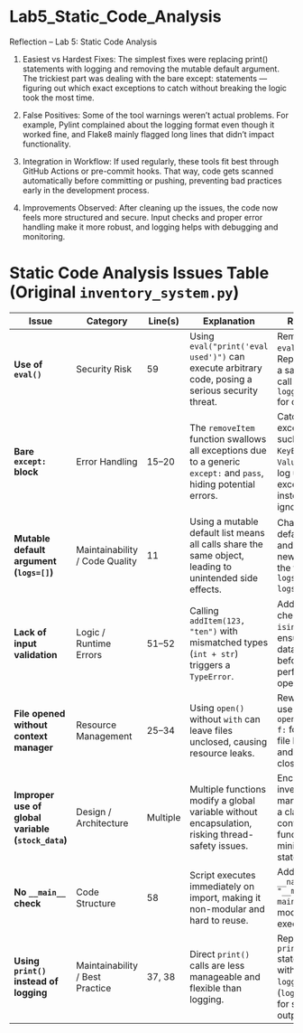 # Lab5_Static_Code_Analysis

Reflection – Lab 5: Static Code Analysis

1) Easiest vs Hardest Fixes:
The simplest fixes were replacing print() statements with logging and removing the mutable default argument.
The trickiest part was dealing with the bare except: statements — figuring out which exact exceptions to catch without breaking the logic took the most time.

2) False Positives:
Some of the tool warnings weren’t actual problems.
For example, Pylint complained about the logging format even though it worked fine, and Flake8 mainly flagged long lines that didn’t impact functionality.

3) Integration in Workflow:
If used regularly, these tools fit best through GitHub Actions or pre-commit hooks.
That way, code gets scanned automatically before committing or pushing, preventing bad practices early in the development process.

4) Improvements Observed:
After cleaning up the issues, the code now feels more structured and secure.
Input checks and proper error handling make it more robust, and logging helps with debugging and monitoring.

# Static Code Analysis Issues Table (Original `inventory_system.py`)

| **Issue** | **Category** | **Line(s)** | **Explanation** | **Resolution** |
|-----------|--------------|-------------|----------------|----------------|
| **Use of `eval()`** | Security Risk | 59 | Using `eval("print('eval used')")` can execute arbitrary code, posing a serious security threat. | Removed the `eval()` call. Replaced with a safe function call or `logger.info()` for output. |
| **Bare `except:` block** | Error Handling | 15–20 | The `removeItem` function swallows all exceptions due to a generic `except:` and `pass`, hiding potential errors. | Catch specific exceptions such as `KeyError` or `ValueError` and log unexpected exceptions instead of ignoring them. |
| **Mutable default argument (`logs=[]`)** | Maintainability / Code Quality | 11 | Using a mutable default list means all calls share the same object, leading to unintended side effects. | Changed the default to `None` and initialized a new list inside the function (`if logs is None: logs = []`). |
| **Lack of input validation** | Logic / Runtime Errors | 51–52 | Calling `addItem(123, "ten")` with mismatched types (`int + str`) triggers a `TypeError`. | Added type checks with `isinstance()` to ensure correct data types before performing operations. |
| **File opened without context manager** | Resource Management | 25–34 | Using `open()` without `with` can leave files unclosed, causing resource leaks. | Rewritten to use `with open(file) as f:` for proper file handling and automatic closure. |
| **Improper use of global variable (`stock_data`)** | Design / Architecture | Multiple | Multiple functions modify a global variable without encapsulation, risking thread-safety issues. | Encapsulated inventory management in a class or via controlled functions to minimize global state. |
| **No `__main__` check** | Code Structure | 58 | Script executes immediately on import, making it non-modular and hard to reuse. | Added `if __name__ == "__main__": main()` to allow modular execution. |
| **Using `print()` instead of logging** | Maintainability / Best Practice | 37, 38 | Direct `print()` calls are less manageable and flexible than logging. | Replaced `print()` statements with Python’s `logging` module (`logger.info()`) for structured output. |
